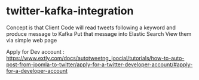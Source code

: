 # twitter-kafka-integration
Concept is that Client Code will read tweets following a keyword and produce message to Kafka
Put that message into Elastic Search
View them via simple web page

Apply for Dev account : https://www.extly.com/docs/autotweetng_joocial/tutorials/how-to-auto-post-from-joomla-to-twitter/apply-for-a-twitter-developer-account/#apply-for-a-developer-account
